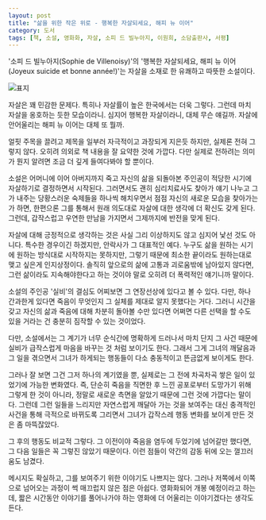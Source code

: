 ```yaml
---
layout: post
title: "삶을 위한 작은 위로 - 행복한 자살되세요, 해피 뉴 이어"
category: 도서
tags: [책, 소설, 영화화, 자살, 소피 드 빌누아지, 이원희, 소담출판사, 서평]
---
```


'소피 드 빌누아지(Sophie de Villenoisy)'의
'행복한 자살되세요, 해피 뉴 이어(Joyeux suicide et bonne année!)'는
자살을 소재로 한 유쾌하고 따뜻한 소설이다.

![표지](https://lh3.googleusercontent.com/HvpIDkX-3QxP6zVwslphjQK5S_Joo996fMQz7_E6QtcQk7zZmo6hOxTfEdF1hp2SmztiPkqbundeZA=s480)

자살은 꽤 민감한 문제다.
특히나 자살률이 높은 한국에서는 더욱 그렇다.
그런데 마치 자살을 옹호하는 듯한 모습이라니.
심지어 행복한 자살이라니, 대체 무슨 얘길까.
자살에 안어울리는 해피 뉴 이어는 대체 또 뭘까.

얼핏 주목을 끌려고 제목을 일부러 자극적이고 과장되게 지은듯 하지만,
실제론 전혀 그렇지 않다.
오히려 의외로 책 내용을 잘 요약한 것에 가깝다.
다만 실제로 전하려는 의미가 뭔지 알려면
조금 더 깊게 들여다봐야 할 뿐이다.

소설은 어머니에 이어 아버지까지 죽고 자신의 삶을 되돌아본 주인공이
적당한 시기에 자살하기로 결정하면서 시작된다.
그러면서도 괜히 심리치료사도 찾아가 얘기 나누고
그가 내주는 당황스러운 숙제들을 하나씩 해치우면서
점점 자신의 새로운 모습을 찾아가는가 하면,
한편으론 그를 통해서 원래 의도대로 자살에 대한 생각에 더 확신도 갖게 된다.
그런데, 갑작스럽고 우연한 만남을 가지면서 그제까지에 반전을 맞게 된다.

자살에 대해 긍정적으로 생각하는 것은 사실 그리 이상하지도 않고 심지어 낯선 것도 아니다.
특수한 경우이긴 하겠지만, 안락사가 그 대표적인 예다.
누구도 삶을 원하는 시기에 원하는 방식대로 시작하지는 못하지만,
그렇기 때문에 최소한 끝이라도 원하는대로 맺고 싶은게 인지상정이다.
솔직히 앞으로의 삶에 고통과 괴로움밖에 남아있지 않다면,
그런 삶이라도 지속해야한다고 하는 것이야 말로 오히려 더 폭력적인 얘기니까 말이다.

소설의 주인공 '실비'의 결심도 어찌보면 그 연장선상에 있다고 볼 수 있다.
다만, 하나 간과한게 있다면 죽음이 무엇인지 그 실체를 제대로 알지 못했다는 거다.
그러니 시간을 갖고 자신의 삶과 죽음에 대해 차분히 돌아볼 수만 있다면
어쩌면 다른 선택을 할 수도 있을 거라는 건 충분히 짐작할 수 있는 것이었다.

다만, 소설에서는 그 계기가 너무 순식간에 명확하게 드러나서
마치 단지 그 사건 때문에 실비가 급작스럽게 마음을 바꾸는 것 처럼 보이기도 한다.
그래서 그게 그녀의 깨달음과 그 일을 겪으면서 그녀가 하게되는 행동들이
다소 충동적이고 뜬금없게 보이게도 한다.

그러나 잘 보면 그건 그저 하나의 계기였을 뿐,
실제로는 그 전에 차곡차곡 쌓은 일이 있었기에 가능한 변화였다.
즉, 단순히 죽음을 직면한 후 느낀 공포로부터 도망가기 위해 그렇게 한 것이 아니라,
정말로 새로운 측면을 알았기 때문에 그런 것에 가깝다는 말이다.
그런데 그런 일들을 느리지만 자연스럽게 깨달아 가는 것을 보여주는 대신
충격적인 사건을 통해 극적으로 바뀌도록 그리면서
그녀가 갑작스레 행동 변화를 보이게 만든 것은 좀 마뜩잖았다.

그 후의 행동도 비교적 그렇다.
그 이전이야 죽음을 염두에 두었기에 넘어갈만 했다면,
그 다음 일들은 꼭 그렇진 않았기 때문이다.
이런 점들이 약간의 감동 뒤에 오는 껄끄러움도 남겼다.

메시지도 확실하고,
그를 보여주기 위한 이야기도 나쁘지는 않다.
그러나 저쪽에서 이쪽으로 넘어오는 과정이 썩 매끄럽지 않은 점은 아쉽다.
영화화되어 개봉 예정이라고 하는데,
짧은 시간동안 이야기를 풀어나가야 하는 영화에 더 어울리는 이야기겠다는 생각도 든다.

